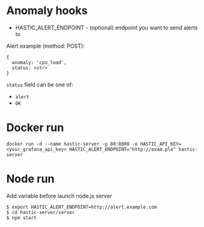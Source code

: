 # Anomaly hooks

- HASTIC_ALERT_ENDPOINT - (optional) endpoint you want to send alerts to

Alert example (method: POST):

```
{
  anomaly: 'cpu_load',
  status: <str>
}
```

`status` field can be one of:
- `alert`
- `OK`

# Docker run
```
docker run -d --name hastic-server -p 80:8000 -e HASTIC_API_KEY=<your_grafana_api_key> HASTIC_ALERT_ENDPOINT="http://exam.ple" hastic-server
```

# Node run

Add variable before launch node.js server
```
$ export HASTIC_ALERT_ENDPOINT=http://alert.example.com
$ cd hastic-server/server
$ npm start
```


